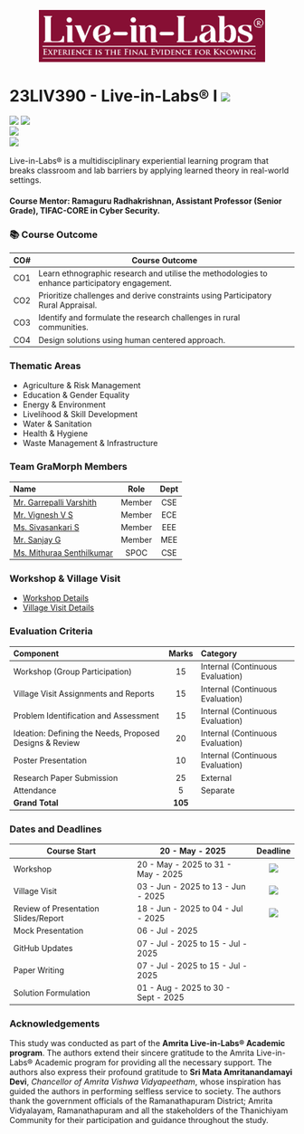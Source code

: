 <p align="center">
    <img src="Assets/LiL_Logo.png" alt ="Amrita TIFAC" width="400" />
</p>

# 23LIV390 - Live-in-Labs® I ![](https://img.shields.io/badge/Live-green)
![](https://img.shields.io/badge/Batch-24Engg-lightgreen) ![](https://img.shields.io/badge/UG-blue) <br/>
![](https://img.shields.io/badge/Credits-3-orange) <br/> ![](https://img.shields.io/badge/Students-5-gold) <br/> 

Live-in-Labs® is a multidisciplinary experiential learning program that breaks classroom and lab barriers by applying learned theory in real-world settings.

#### Course Mentor: Ramaguru Radhakrishnan, Assistant Professor (Senior Grade), TIFAC-CORE in Cyber Security.

### :books: Course Outcome

| CO#     | Course Outcome                                                                                     |
|---------|----------------------------------------------------------------------------------------------------|
| CO1     | Learn ethnographic research and utilise the methodologies to enhance participatory engagement.     |
| CO2     | Prioritize challenges and derive constraints using Participatory Rural Appraisal.                  |
| CO3     | Identify and formulate the research challenges in rural communities.                               |
| CO4     | Design solutions using human centered approach.                                                    |


### Thematic Areas

- Agriculture & Risk Management
- Education & Gender Equality
- Energy & Environment
- Livelihood & Skill Development
- Water & Sanitation
- Health & Hygiene
- Waste Management & Infrastructure

### Team GraMorph Members

|                            Name                            |           Role         |      Dept      |
|:-----------------------------------------------------------|:----------------------:|:--------------:|
| [Mr. Garrepalli Varshith](https://github.com/GVR2007)      |        Member          |      CSE       |
| [Mr. Vignesh V S](https://github.com/Vigneshvs2007)        |        Member          |      ECE       |
| [Ms. Sivasankari S](https://github.com/sivasankari0109)    |        Member          |      EEE       |
| [Mr. Sanjay G](https://github.com/sanhub52)                |        Member          |      MEE       |
| [Ms. Mithuraa Senthilkumar](https://github.com/mith-sen)   |        SPOC            |      CSE       |

### Workshop & Village Visit
- [Workshop Details]()
- [Village Visit Details]()

### Evaluation Criteria

| Component                                                   |  Marks | Category                         |
|:------------------------------------------------------------|:------:|:---------------------------------|
| Workshop (Group Participation)                              | 15     | Internal (Continuous Evaluation) |
| Village Visit Assignments and Reports                       | 15     | Internal (Continuous Evaluation) |
| Problem Identification and Assessment                       | 15     | Internal (Continuous Evaluation) |
| Ideation: Defining the Needs, Proposed Designs & Review     | 20     | Internal (Continuous Evaluation) |
| Poster Presentation                                         | 10     | Internal (Continuous Evaluation) |
| Research Paper Submission                                   | 25     | External                         |
| Attendance                                                  | 5      | Separate                         |
| **Grand Total**                                             | **105**|                                 |

### Dates and Deadlines

| Course Start | 20 - May - 2025 | Deadline | 
|--------------|-----------------|:--------:|
| Workshop     | 20 - May - 2025 to 31 - May - 2025 |  ![](https://img.shields.io/badge/Completed-darkgreen) | 
| Village Visit | 03 - Jun - 2025 to 13 - Jun - 2025 |  ![](https://img.shields.io/badge/Completed-darkgreen) |
| Review of Presentation Slides/Report | 18 - Jun - 2025 to 04 - Jul - 2025 |  ![](https://img.shields.io/badge/Completed-darkgreen) |
| Mock Presentation | 06 - Jul - 2025 |  |
| GitHub Updates    | 07 - Jul - 2025 to 15 - Jul - 2025 |  |
| Paper Writing     | 07 - Jul - 2025 to 15 - Jul - 2025 |  |
| Solution Formulation | 01 - Aug - 2025 to 30 - Sept - 2025 | | 

### Acknowledgements
This study was conducted as part of the **Amrita Live-in-Labs® Academic program**. The authors extend their sincere gratitude to the Amrita Live-in-Labs® Academic program for providing all the necessary support. The authors also express their profound gratitude to **Sri Mata Amritanandamayi Devi**, _Chancellor of Amrita Vishwa Vidyapeetham_, whose inspiration has guided the authors in performing selfless service to society. The authors thank the government officials of the  Ramanathapuram District; Amrita Vidyalayam, Ramanathapuram and all the stakeholders of the Thanichiyam Community for their participation and guidance throughout the study.

